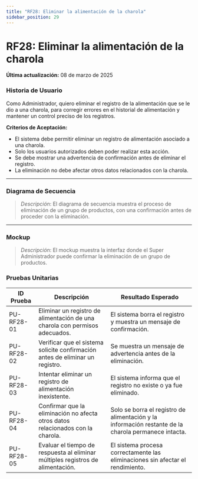 ```yaml
---
title: "RF28: Eliminar la alimentación de la charola"  
sidebar_position: 29
---
```


# RF28: Eliminar la alimentación de la charola

**Última actualización:** 08 de marzo de 2025

### Historia de Usuario
Como Administrador, quiero eliminar el registro de la alimentación que se le dio a una charola, para corregir errores en el historial de alimentación y mantener un control preciso de los registros.

  **Criterios de Aceptación:**
  - El sistema debe permitir eliminar un registro de alimentación asociado a una charola.
  - Solo los usuarios autorizados deben poder realizar esta acción.
  - Se debe mostrar una advertencia de confirmación antes de eliminar el registro.
  - La eliminación no debe afectar otros datos relacionados con la charola.
  
---

### Diagrama de Secuencia

> *Descripción*: El diagrama de secuencia muestra el proceso de eliminación de un grupo de productos, con una confirmación antes de proceder con la eliminación.

---

### Mockup

> *Descripción*: El mockup muestra la interfaz donde el Super Administrador puede confirmar la eliminación de un grupo de productos.

### Pruebas Unitarias 
| ID Prueba  | Descripción                                               | Resultado Esperado  |
|------------|-----------------------------------------------------------|---------------------|
| PU-RF28-01 | Eliminar un registro de alimentación de una charola con permisos adecuados. | El sistema borra el registro y muestra un mensaje de confirmación. |
| PU-RF28-02 | Verificar que el sistema solicite confirmación antes de eliminar un registro. | Se muestra un mensaje de advertencia antes de la eliminación. |
| PU-RF28-03 | Intentar eliminar un registro de alimentación inexistente. | El sistema informa que el registro no existe o ya fue eliminado. |
| PU-RF28-04 | Confirmar que la eliminación no afecta otros datos relacionados con la charola. | Solo se borra el registro de alimentación y la información restante de la charola permanece intacta. |
| PU-RF28-05 | Evaluar el tiempo de respuesta al eliminar múltiples registros de alimentación. | El sistema procesa correctamente las eliminaciones sin afectar el rendimiento. |
